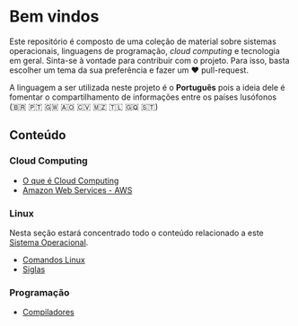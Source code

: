 # Bem vindos

Este repositório é composto de uma coleção de material sobre sistemas operacionais, linguagens de programação, *cloud computing* e tecnologia em geral. Sinta-se à vontade para contribuir com o projeto. Para isso, basta escolher um tema da sua preferência e fazer um :heart: pull-request. 

A linguagem a ser utilizada neste projeto é o **Português** pois a ideia dele é fomentar o compartilhamento de informações entre os países lusófonos (:brazil: :portugal: :guinea_bissau: :angola: :cape_verde: :mozambique: :timor_leste: :equatorial_guinea: :sao_tome_principe:)

## Conteúdo

### Cloud Computing

* [O que é Cloud Computing](cloud-computing/what-is.md)
* [Amazon Web Services - AWS](cloud-computing/aws.md)

### Linux

Nesta seção estará concentrado todo o conteúdo relacionado a este [Sistema Operacional](glossario/sistema-operacional.md).

* [Comandos Linux](linux/comandos-linux.md)
* [Siglas](linux/siglas.md)

### Programação

* [Compiladores](compiladores/compiladores.md)